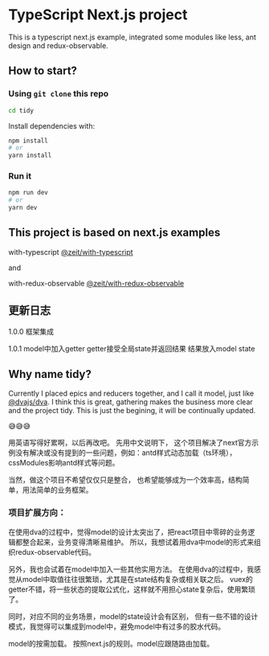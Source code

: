 # TypeScript Next.js project

This is a typescript next.js example, integrated some modules like less, ant design and redux-observable.

## How to start?

### Using `git clone` this repo

```bash
cd tidy
```

Install dependencies with:

```bash
npm install
# or
yarn install
```

### Run it

```bash
npm run dev
# or
yarn dev
```

## This project is based on next.js examples

with-typescript [@zeit/with-typescript](https://github.com/zeit/next.js/tree/canary/examples/with-typescript) 

and 

with-redux-observable [@zeit/with-redux-observable](https://github.com/zeit/next.js/tree/canary/examples/with-redux-observable)


## 更新日志
1.0.0
框架集成

1.0.1
model中加入getter
getter接受全局state并返回结果
结果放入model state

## Why name tidy?
Currently I placed epics and reducers together, and I call it model, just like [@dvajs/dva](https://github.com/dvajs/dva).
I think this is great, gathering makes the business more clear and the project tidy.
This is just the begining, it will be continually updated.


😅😅😅

用英语写得好累啊，以后再改吧。
先用中文说明下，
这个项目解决了next官方示例没有解决或没有提到的一些问题，例如：antd样式动态加载（ts环境），cssModules影响antd样式等问题。

当然，做这个项目不希望仅仅只是整合，
也希望能够成为一个效率高，结构简单，用法简单的业务框架。

### 项目扩展方向：


在使用dva的过程中，觉得model的设计太突出了，把react项目中零碎的业务逻辑都整合起来，业务变得清晰易维护。
所以，我想试着用dva中model的形式来组织redux-observable代码。


另外，我也会试着在model中加入一些其他实用方法。
在使用dva的过程中，我感觉从model中取值往往很繁琐，尤其是在state结构复杂或相关联之后。
vuex的getter不错，将一些状态的提取公式化，这样就不用担心state复杂后，使用繁琐了。


同时，对应不同的业务场景，model的state设计会有区别，
但有一些不错的设计模式，我觉得可以集成到model中，避免model中有过多的胶水代码。


model的按需加载。
按照next.js的规则。model应跟随路由加载。
